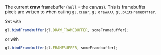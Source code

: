 The current **draw** framebuffer (`null` = the canvas).
This is framebuffer pixels are written to when calling
`gl.clear`, `gl.drawXXX`, `gl.blitFramebuffer`.

Set with

```js
gl.bindFramebuffer(gl.DRAW_FRAMEBUFFER, someFramebuffer);
```

or with

```js
gl.bindFramebuffer(gl.FRAMEBUFFER, someFramebuffer);
```
